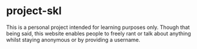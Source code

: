 # project-skl

This is a personal project intended for learning purposes only. Though that being said, this website enables people to freely rant or talk about anything whilst staying anonymous or by providing a username.
